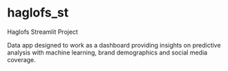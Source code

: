 # haglofs_st
Haglofs Streamlit Project

Data app designed to work as a dashboard providing insights on predictive analysis with machine learning, brand demographics and social media coverage. 
